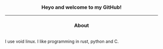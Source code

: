<h3 align=center> Heyo and welcome to my GitHub! </h3>

---
<h3 align=center> About </h3><br />
I use void linux. I like programming in rust, python and C. 
